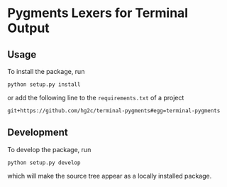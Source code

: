 # Pygments Lexers for Terminal Output

## Usage

To install the package, run

    python setup.py install

or add the following line to the `requirements.txt` of a project

    git+https://github.com/hg2c/terminal-pygments#egg=terminal-pygments

## Development

To develop the package, run

    python setup.py develop

which will make the source tree appear as a locally installed package.

